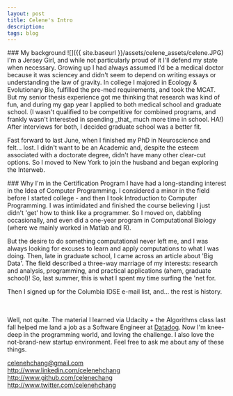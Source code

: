 ```yaml
---
layout: post
title: Celene's Intro
description:
tags: blog
---
```

<section>
	<section>
### My background
![]({{ site.baseurl }}/assets/celene_assets/celene.JPG)<br>
I'm a Jersey Girl, and while not particularly proud of it I'll defend my state when necessary. Growing up I had always assumed I'd be a medical doctor because it was sciencey and didn't seem to depend on writing essays or understanding the law of gravity. In college I majored in Ecology & Evolutionary Bio, fulfilled the pre-med requirements, and took the MCAT. But my senior thesis experience got me thinking that research was kind of fun, and during my gap year I applied to both medical school and graduate school. (I wasn't qualified to be competitive for combined programs, and frankly wasn't interested in spending _that_ much more time in school. HA!) After interviews for both, I decided graduate school was a better fit.

Fast forward to last June, when I finished my PhD in Neuroscience and felt... lost. I didn't want to be an Academic and, despite the esteem associated with a doctorate degree, didn't have many other clear-cut options. So I moved to New York to join the husband and began exploring the Interweb.

</section>
	<section>
### Why I'm in the Certification Program
I have had a long-standing interest in the Idea of Computer Programming. I considered a minor in the field before I started college - and then I took Introduction to Computer Programming. I was intimidated and finished the course believing I just didn't 'get' how to think like a programmer. So I moved on, dabbling occasionally, and even did a one-year program in Computational Biology (where we mainly worked in Matlab and R).

But the desire to do something computational never left me, and I was always looking for excuses to learn and apply computations to what I was doing. Then, late in graduate school, I came across an article about 'Big Data'. The field described a three-way marriage of my interests: research and analysis, programming, and practical applications (ahem, graduate school)! So, last summer, this is what I spent my time surfing the 'net for.

Then I signed up for the Columbia IDSE e-mail list, and... the rest is history.<br><br><br>


Well, not quite. The material I learned via Udacity + the Algorithms class last fall helped me land a job as a Software Engineer at [Datadog](http://www.datadoghq.com). Now I'm knee-deep in the programming world, and loving the challenge. I also love the not-brand-new startup environment. Feel free to ask me about any of these things.

celenehchang@gmail.com<br>
<http://www.linkedin.com/celenehchang><br>
<http://www.github.com/celenechang><br>
<http://www.twitter.com/celenehchang>


</section>
</section>
